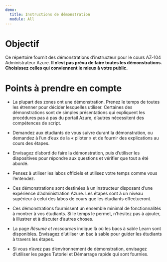 ```yaml
---
demo:
  title: Instructions de démonstration
  module: All
---
```


# Objectif

Ce répertoire fournit des démonstrations d’instructeur pour le cours AZ-104 Administrateur Azure. **Il n’est pas prévu de faire toutes les démonstrations. Choisissez celles qui conviennent le mieux à votre public.**

# Points à prendre en compte

- La plupart des zones ont une démonstration. Prenez le temps de toutes les étrenner pour décider lesquelles utiliser. Certaines des démonstrations sont de simples présentations qui expliquent les procédures pas à pas du portail Azure, d’autres nécessitent des compétences de script.

- Demandez aux étudiants de vous suivre durant la démonstration, ou demandez à l’un d’eux de la « piloter » et de fournir des explications au cours des étapes.

- Envisagez d’abord de faire la démonstration, puis d’utiliser les diapositives pour répondre aux questions et vérifier que tout a été abordé.

- Pensez à utiliser les labos officiels et utilisez votre temps comme vous l’entendez.

- Ces démonstrations sont destinées à un instructeur disposant d’une expérience d’administration Azure. Les étapes sont à un niveau supérieur à celui des labos de cours que les étudiants effectueront.

- Ces démonstrations fournissent un ensemble minimal de fonctionnalités à montrer à vos étudiants. Si le temps le permet, n’hésitez pas à ajouter, à illustrer et à discuter d’autres choses.

- La page *Résumé et ressources* indique là où les bacs à sable Learn sont disponibles. Envisagez d’utiliser un bac à sable pour guider les étudiants à travers les étapes.

- Si vous n’avez pas d’environnement de démonstration, envisagez d’utiliser les pages Tutoriel et Démarrage rapide qui sont fournies. 
